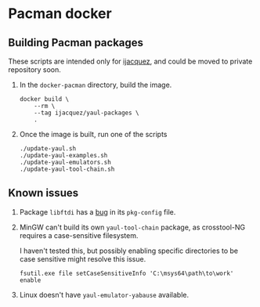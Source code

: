 Pacman docker
===

## Building Pacman packages

These scripts are intended only for [ijacquez](https://github.com/ijacquez), and
could be moved to private repository soon.

1. In the `docker-pacman` directory, build the image.

       docker build \
           --rm \
           --tag ijacquez/yaul-packages \
           .

2. Once the image is built, run one of the scripts

       ./update-yaul.sh
       ./update-yaul-examples.sh 
       ./update-yaul-emulators.sh
       ./update-yaul-tool-chain.sh

## Known issues

1. Package `libftdi` has a [bug](https://bugs.archlinux.org/task/69115) in its
   `pkg-config` file.

2. MinGW can't build its own `yaul-tool-chain` package, as crosstool-NG requires
   a case-sensitive filesystem.

   I haven't tested this, but possibly enabling specific directories to be case
   sensitive might resolve this issue.

       fsutil.exe file setCaseSensitiveInfo 'C:\msys64\path\to\work' enable

3. Linux doesn't have `yaul-emulator-yabause` available.
